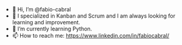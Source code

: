 - 👋 Hi, I’m @fabio-cabral
- 👀 I specialized in Kanban and Scrum and I am always looking for learning and improvement.
- 🌱 I’m currently learning Python.
- 📫 How to reach me: https://www.linkedin.com/in/fabiocabral/

<!---
fabio-cabral/fabio-cabral is a ✨ special ✨ repository because its `README.md` (this file) appears on your GitHub profile.
You can click the Preview link to take a look at your changes.
--->
